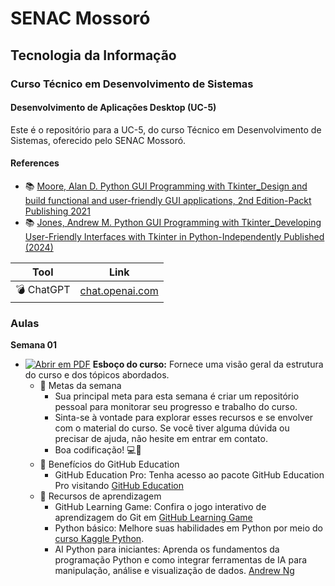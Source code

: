 # SENAC Mossoró
## Tecnologia da Informação
### Curso Técnico em Desenvolvimento de Sistemas 
#### Desenvolvimento de Aplicações Desktop (UC-5)

Este é o repositório para a UC-5, do curso Técnico em Desenvolvimento de Sistemas, oferecido pelo SENAC Mossoró.

#### References

- :books: [Moore, Alan D. Python GUI Programming with Tkinter_Design and build functional and user-friendly GUI applications, 2nd Edition-Packt Publishing 2021](https://tinyurl.com/yfzej4ec)
- :books: [Jones, Andrew  M. Python GUI Programming with Tkinter_Developing User-Friendly Interfaces with Tkinter in Python-Independently Published (2024)](https://tinyurl.com/5n7w2zy7)

| Tool | Link |
|------|------|
| :bomb: ChatGPT | [chat.openai.com](https://chat.openai.com/chat) |


### Aulas

**Semana 01**
- [![Abrir em PDF](https://img.shields.io/badge/-PDF-EC1C24?style=flat-square&logo=adobeacrobatreader)](link) **Esboço do curso:** Fornece uma visão geral da estrutura do curso e dos tópicos abordados.
  - 🎯 Metas da semana
    - Sua principal meta para esta semana é criar um repositório pessoal para monitorar seu progresso e trabalho do curso.
    - Sinta-se à vontade para explorar esses recursos e se envolver com o material do curso. Se você tiver alguma dúvida ou precisar de ajuda, não hesite em entrar em contato.
    - Boa codificação! 💻🚀
  - 🎉 Benefícios do GitHub Education
      - GitHub Education Pro: Tenha acesso ao pacote GitHub Education Pro visitando [GitHub Education](https://education.github.com/pack)
  - 📖 Recursos de aprendizagem
      - GitHub Learning Game: Confira o jogo interativo de aprendizagem do Git em [GitHub Learning Game](https://learngitbranching.js.org/)
      - Python básico: Melhore suas habilidades em Python por meio do [curso Kaggle Python](https://www.kaggle.com/learn/python).
      - AI Python para iniciantes: Aprenda os fundamentos da programação Python e como integrar ferramentas de IA para manipulação, análise e visualização de dados. [Andrew Ng](https://www.deeplearning.ai/short-courses/ai-python-for-beginners/)
